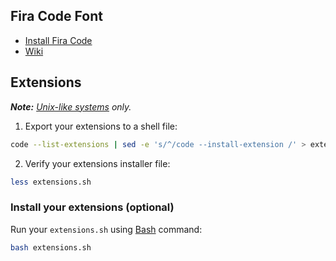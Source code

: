 ## Fira Code Font

- [Install Fira Code](https://medium.com/@qjli/daily-dev-tips-96-visual-studio-code-how-to-enable-this-new-sexy-fira-code-font-89bafbfa245f)
- [Wiki](https://github.com/tonsky/FiraCode/wiki)

## Extensions

_**Note:** [Unix-like systems](https://en.wikipedia.org/wiki/Operating_system#Unix_and_Unix-like_operating_systems) only._

1. Export your extensions to a shell file:

```sh
code --list-extensions | sed -e 's/^/code --install-extension /' > extensions.sh
```

2. Verify your extensions installer file:

```sh
less extensions.sh
```

### Install your extensions (optional)

Run your `extensions.sh` using [Bash](https://www.gnu.org/software/bash/) command:

```sh
bash extensions.sh
```
